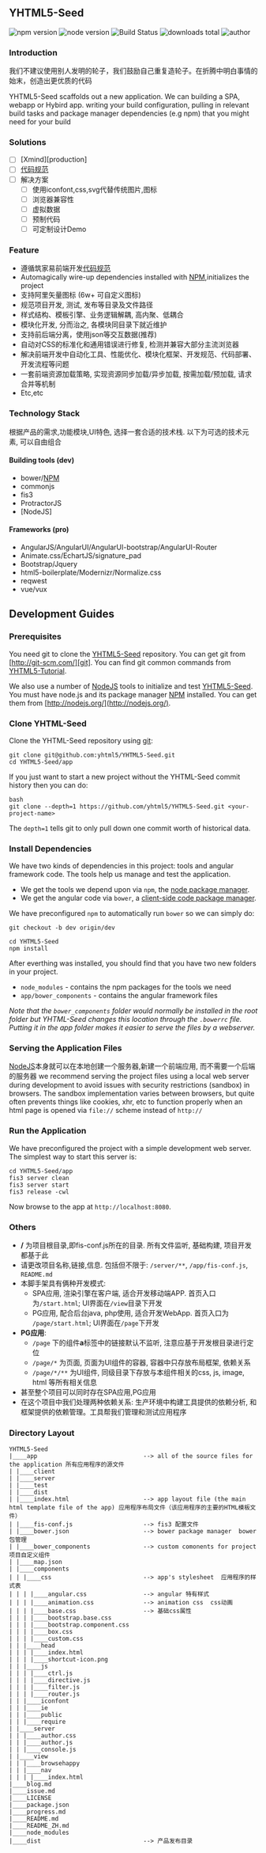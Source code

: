 ## YHTML5-Seed
               
![npm version] ![node version] ![Build Status] ![downloads total] ![author]

### Introduction

我们不建议使用别人发明的轮子，我们鼓励自己重复造轮子。在折腾中明白事情的始末，创造出更优质的代码

YHTML5-Seed scaffolds out a new application. We can building a SPA, webapp or Hybird app.
writing your build configuration, pulling in relevant build tasks 
and package manager dependencies (e.g npm) that you might need for your build   
               
### Solutions

- [ ] [Xmind][production]
- [ ] [代码规范][codeStandard]
- [ ] 解决方案
    - [ ] 使用iconfont,css,svg代替传统图片,图标
    - [ ] 浏览器兼容性
    - [ ] 虚拟数据
    - [ ] 预制代码
    - [ ] 可定制设计Demo

### Feature
  * 遵循筑家易前端开发[代码规范][codeStandard]
  * Automagically wire-up dependencies installed with [NPM][npm],initializes the project
  * 支持阿里矢量图标 (6w+ 可自定义图标)
  * 规范项目开发, 测试, 发布等目录及文件路径
  * 样式结构、模板引擎、业务逻辑解耦, 高内聚、低耦合
  * 模块化开发, 分而治之, 各模块同目录下就近维护 
  * 支持前后端分离，使用json等交互数据(推荐)
  * 自动对CSS的标准化和通用错误进行修复, 检测并兼容大部分主流浏览器
  * 解决前端开发中自动化工具、性能优化、模块化框架、开发规范、代码部署、开发流程等问题
  * 一套前端资源加载策略, 实现资源同步加载/异步加载, 按需加载/预加载, 请求合并等机制
  * Etc,etc

### Technology Stack
根据产品的需求,功能模块,UI特色, 选择一套合适的技术栈. 以下为可选的技术元素, 可以自由组合

#### Building tools (dev)
  * bower/[NPM][npm]
  * commonjs
  * fis3
  * ProtractorJS
  * [NodeJS]
  
#### Frameworks (pro)
  * AngularJS/AngularUI/AngularUI-bootstrap/AngularUI-Router
  * Animate.css/EchartJS/signature_pad
  * Bootstrap/Jquery
  * html5-boilerplate/Modernizr/Normalize.css
  * reqwest
  * vue/vux


## Development Guides 

### Prerequisites
  
You need git to clone the [YHTML5-Seed] repository. You can get git from [http://git-scm.com/][git].
You can find git common commands from [YHTML5-Tutorial][YHTML5-Tutorial-Git].

We also use a number of [NodeJS][node] tools to initialize and test [YHTML5-Seed]. You must have node.js and
its package manager [NPM][npm] installed.  You can get them from [http://nodejs.org/](http://nodejs.org/).
  
### Clone YHTML-Seed  

Clone the YHTML-Seed repository using [git][git]:

```
git clone git@github.com:yhtml5/YHTML5-Seed.git 
cd YHTML5-Seed/app 
```

If you just want to start a new project without the YHTML-Seed commit history then you can do:

```
bash
git clone --depth=1 https://github.com/yhtml5/YHTML5-Seed.git <your-project-name>
```

The `depth=1` tells git to only pull down one commit worth of historical data.


### Install Dependencies  

We have two kinds of dependencies in this project: tools and angular framework code.  The tools help
us manage and test the application.

* We get the tools we depend upon via `npm`, the [node package manager][npm].
* We get the angular code via `bower`, a [client-side code package manager][bower].

We have preconfigured `npm` to automatically run `bower` so we can simply do:

```
git checkout -b dev origin/dev

cd YHTML5-Seed
npm install
```

After everthing was installed, you should find that you have two new folders in your project.

* `node_modules` - contains the npm packages for the tools we need
* `app/bower_components` - contains the angular framework files

*Note that the `bower_components` folder would normally be installed in the root folder but
YHTML-Seed changes this location through the `.bowerrc` file.  Putting it in the app folder makes
it easier to serve the files by a webserver.*

### Serving the Application Files

[NodeJS][node]本身就可以在本地创建一个服务器,新建一个前端应用, 而不需要一个后端的服务器
we recommend serving the project files using a local web server during development to avoid issues 
with security restrictions (sandbox) in browsers. 
The sandbox implementation varies between browsers, but quite often prevents things like cookies, xhr, etc to function properly 
when an html page is opened via `file://` scheme instead of `http://`

### Run the Application  

We have preconfigured the project with a simple development web server.  The simplest way to start
this server is:

```
cd YHTML5-Seed/app 
fis3 server clean
fis3 server start
fis3 release -cwl
```

Now browse to the app at `http://localhost:8080`.

### Others

* **/** 为项目根目录,即fis-conf.js所在的目录. 所有文件监听, 基础构建, 项目开发都基于此
* 请更改项目名称,链接,信息. 包括但不限于: `/server/**`, `/app/fis-conf.js`, `README.md`
* 本脚手架具有俩种开发模式:
  * SPA应用, 渲染引擎在客户端, 适合开发移动端APP. 首页入口为`/start.html`; UI界面在`/view`目录下开发 
  * PG应用, 配合后台java, php使用, 适合开发WebApp. 首页入口为 `/page/start.html`; UI界面在`/page`下开发  
* **PG应用**: 
  * `/page` 下的组件**a**标签中的链接默认不监听, 注意应基于开发根目录进行定位
  * `/page/*` 为页面, 页面为UI组件的容器, 容器中只存放布局框架, 依赖关系
  * `/page/*/**` 为UI组件, 同级目录下存放与本组件相关的css, js, image, html 等所有相关信息
* 甚至整个项目可以同时存在SPA应用,PG应用
* 在这个项目中我们处理两种依赖关系: 生产环境中构建工具提供的依赖分析, 和框架提供的依赖管理。工具帮我们管理和测试应用程序

### Directory Layout

```
YHTML5-Seed
|____app                              --> all of the source files for the application 所有应用程序的源文件
| |____client
| |____server
| |____test
| |____dist
| |____index.html                     --> app layout file (the main html template file of the app) 应用程序布局文件（该应用程序的主要的HTML模板文件）
| |____fis-conf.js                    --> fis3 配置文件
| |____bower.json                     --> bower package manager  bower包管理
| |____bower_components               --> custom comonents for project 项目自定义组件
| |____map.json
| |____components
| | |____css                          --> app's stylesheet  应用程序的样式表
| | | |____angular.css                --> angular 特有样式
| | | |____animation.css              --> animation css  css动画
| | | |____base.css                   --> 基础css属性
| | | |____bootstrap.base.css
| | | |____bootstrap.component.css
| | | |____box.css
| | | |____custom.css
| | |____head
| | | |____index.html
| | | |____shortcut-icon.png
| | |____js
| | | |____ctrl.js
| | | |____directive.js
| | | |____filter.js
| | | |____router.js
| | |____iconfont
| | |____ie
| | |____public
| | |____require
| |____server
| | |____author.css
| | |____author.js
| | |____console.js
| |____view
| | |____browsehappy
| | |____nav
| | | |____index.html
|____blog.md
|____issue.md
|____LICENSE
|____package.json
|____progress.md
|____README.md             
|____README_ZH.md
|____node_modules    
|____dist                             --> 产品发布目录
```

[author]:https://img.shields.io/badge/author-yhtml5-blue.svg
[Build Status]:https://img.shields.io/travis/twbs/bootstrap/master.svg
[downloads total]:https://img.shields.io/github/downloads/atom/atom/total.svg
[npm version]:https://img.shields.io/npm/v/npm.svg
[node version]:https://img.shields.io/badge/node-v4.3.2-blue.svg

[bower]: http://bower.io
[es5-shim]:https://github.com/es-shims/es5-shim
[git]: http://git-scm.com/
[http-server]: https://github.com/nodeapps/http-server
[html5shiv]:https://github.com/aFarkas/html5shiv
[jasmine]: http://jasmine.github.io
[karma]: http://karma-runner.github.io
[modernizr]:https://github.com/Modernizr/Modernizr
[npm]: https://www.npmjs.org/
[node]: http://nodejs.org
[protractor]: https://github.com/angular/protractor
[travis]: https://travis-ci.org/

[codeStandard]:https://github.com/yhtml5/YHTML5-Seed/blob/master/codeStandard
[document]:https://github.com/yhtml5/YHTML5-Seed/blob/master/README_EN.md
[issue]:https://github.com/yhtml5/YHTML5-Seed/blob/master/issue.md
[progress]:https://github.com/yhtml5/YHTML5-Seed/blob/master/progress.md
[problem]:https://github.com/yhtml5/FW-Dashboard/blob/master/question.md
[YHTML5-Tutorial-Git]:https://github.com/yhtml5/YHTML5-Tutorial/tree/master/app/git
[YHTML5-Seed]:https://github.com/yhtml5/YHTML5-Seed
